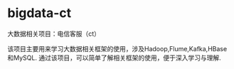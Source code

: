 # bigdata-ct
大数据相关项目：电信客服（ct）

该项目主要用来学习大数据相关框架的使用，涉及Hadoop,Flume,Kafka,HBase和MySQL.
通过该项目，可以简单了解相关框架的使用，便于深入学习与理解.

